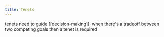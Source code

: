```yaml
---
title: Tenets
---
```

tenets need to guide [[decision-making]]. when there's a tradeoff between two competing goals then a tenet is required 
